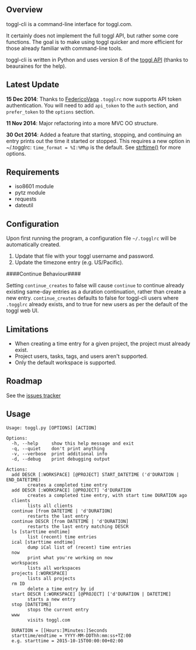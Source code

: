 Overview
--------

toggl-cli is a command-line interface for toggl.com.

It certainly does not implement the full toggl API, but rather some core
functions. The goal is to make using toggl quicker and more efficient for those
already familiar with command-line tools.

toggl-cli is written in Python and uses version 8 of the [toggl
API](https://github.com/toggl/toggl_api_docs) (thanks to beauraines for the
help).

Latest Update
-------------

**15 Dec 2014**: Thanks to [FedericoVaga](https://github.com/FedericoVaga)
`.togglrc` now supports API token authentication. You will need to add
`api_token` to the `auth` section, and `prefer_token` to the `options` section.

**11 Nov 2014**: Major refactoring into a more MVC OO structure.

**30 Oct 2014**: Added a feature that starting, stopping, and continuing an
entry prints out the time it started or stopped. This requires a new option in
~/.togglrc: `time_format = %I:%M%p` is the default.  See
[strftime()](https://docs.python.org/2/library/datetime.html#strftime-and-strptime-behavior)
for more options.

Requirements
------------

* iso8601 module
* pytz module
* requests
* dateutil

Configuration
-------------

Upon first running the program, a configuration file `~/.togglrc` will be
automatically created. 

1. Update that file with your toggl username and password.
2. Update the timezone entry (e.g. US/Pacific).

####Continue Behaviour####

Setting `continue_creates` to false will cause `continue` to continue already existing same-day entries as a duration continuation, rather than create a new entry.  `continue_creates` defaults to false for toggl-cli users where `.togglrc` already exists, and to true for new users as per the default of the toggl web UI.

Limitations
-----------

* When creating a time entry for a given project, the project must already
  exist.
* Project users, tasks, tags, and users aren't supported.
* Only the default workspace is supported.

Roadmap
-------

See the [issues tracker](https://github.com/drobertadams/toggl-cli/issues)

Usage
-----
    Usage: toggl.py [OPTIONS] [ACTION]
    
    Options:
      -h, --help     show this help message and exit
      -q, --quiet    don't print anything
      -v, --verbose  print additional info
      -d, --debug    print debugging output
    
    Actions:
      add DESCR [:WORKSPACE] [@PROJECT] START_DATETIME ('d'DURATION | END_DATETIME)
            creates a completed time entry
      add DESCR [:WORKSPACE] [@PROJECT] 'd'DURATION
            creates a completed time entry, with start time DURATION ago
      clients
            lists all clients
      continue [from DATETIME | 'd'DURATION]
            restarts the last entry
      continue DESCR [from DATETIME | 'd'DURATION]
            restarts the last entry matching DESCR
      ls [starttime endtime]
            list (recent) time entries
      ical [starttime endtime]
            dump iCal list of (recent) time entries
      now
            print what you're working on now
      workspaces
            lists all workspaces
      projects [:WORKSPACE]
            lists all projects
      rm ID
            delete a time entry by id
      start DESCR [:WORKSPACE] [@PROJECT] ['d'DURATION | DATETIME]
            starts a new entry
      stop [DATETIME]
            stops the current entry
      www
            visits toggl.com
    
      DURATION = [[Hours:]Minutes:]Seconds
      starttime/endtime = YYYY-MM-DDThh:mm:ss+TZ:00
      e.g. starttime = 2015-10-15T00:00:00+02:00
